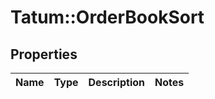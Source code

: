 # Tatum::OrderBookSort

## Properties
Name | Type | Description | Notes
------------ | ------------- | ------------- | -------------

